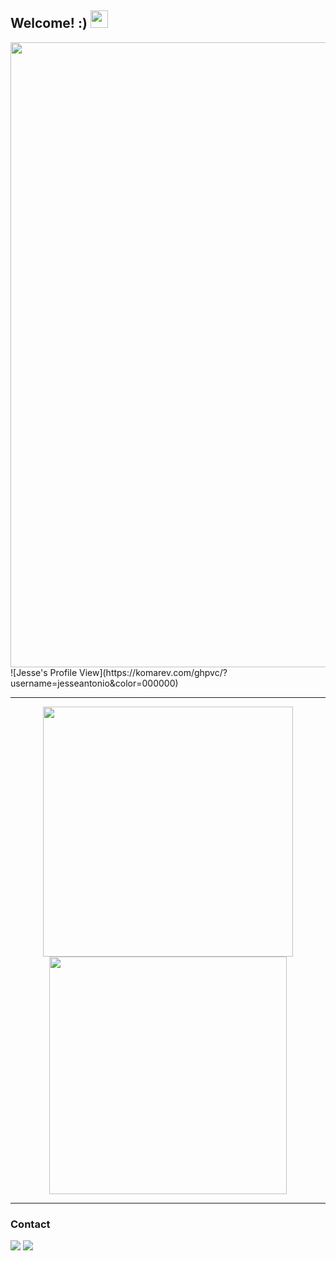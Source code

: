 <h2>Welcome! :) <img src="https://camo.githubusercontent.com/e8e7b06ecf583bc040eb60e44eb5b8e0ecc5421320a92929ce21522dbc34c891/68747470733a2f2f6d656469612e67697068792e636f6d2f6d656469612f6876524a434c467a6361737252346961377a2f67697068792e676966" href="#" width="28px"></h3>
<img width="1000px" align="center" src="https://uploaddeimagens.com.br/images/003/504/749/original/2.png?1635252038" />
![Jesse's Profile View](https://komarev.com/ghpvc/?username=jesseantonio&color=000000)
<hr>
<div align="center">
<a href="#">
  <img align="center" src="https://github-readme-stats.vercel.app/api?username=jesseantonio&&hide=issues&hide_border=true&icon_color=000000&custom_title=Stats&title_color=000000&include_all_commits=true" width="400" />
</a>
<a href="#">
  <img align="center" src="https://github-readme-stats.vercel.app/api/top-langs/?username=jesseantonio&layout=compact&hide_title=true&hide_border=true" width="380" />
</a>
</div>
<hr>
<h3>Contact</h3>
<a href="https://www.linkedin.com/in/jess%C3%A9-ant%C3%B4nio-effting-serpa-773a79217/" target="_blank"><img src="https://img.shields.io/badge/LinkedIn-0077B5?style=for-the-badge&logo=linkedin&logoColor=white" target="_blank"></a>
<a href="mailto:jesseantonio1321@gmail.com" target="_blank"><img src="https://img.shields.io/badge/Gmail-D14836?style=for-the-badge&logo=gmail&logoColor=white" target="_blank"></a>


